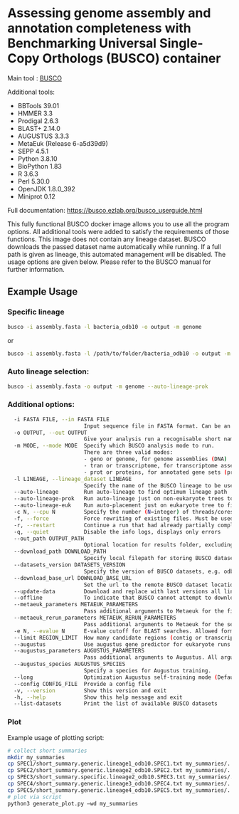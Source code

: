 # Assessing genome assembly and annotation completeness with Benchmarking Universal Single-Copy Orthologs (BUSCO) container

Main tool : [BUSCO](https://gitlab.com/ezlab/busco/)

Additional tools:
- BBTools 39.01
- HMMER 3.3
- Prodigal 2.6.3
- BLAST+ 2.14.0
- AUGUSTUS 3.3.3
- MetaEuk (Release 6-a5d39d9)
- SEPP 4.5.1
- Python 3.8.10
- BioPython 1.83
- R 3.6.3
- Perl 5.30.0
- OpenJDK 1.8.0_392
- Miniprot 0.12

Full documentation: https://busco.ezlab.org/busco_userguide.html

This fully functional BUSCO docker image allows you to use all the program options. All additional tools were added to satisfy the requirements of those functions. This image does not contain any lineage dataset. BUSCO downloads the passed dataset name automatically while running. If a full path is given as lineage, this automated management will be disabled. The usage options are given below. Please refer to the BUSCO manual for further information.
## Example Usage
### Specific lineage
```bash
busco -i assembly.fasta -l bacteria_odb10 -o output -m genome
```
or
```bash
busco -i assembly.fasta -l /path/to/folder/bacteria_odb10 -o output -m genome
```
### Auto lineage selection:
```bash
busco -i assembly.fasta -o output -m genome --auto-lineage-prok
```
### Additional options:
```bash
  -i FASTA FILE, --in FASTA FILE
                        Input sequence file in FASTA format. Can be an assembled genome or transcriptome (DNA), or protein sequences from an annotated gene set.
  -o OUTPUT, --out OUTPUT
                        Give your analysis run a recognisable short name. Output folders and files will be labelled with this name. WARNING: do not provide a path
  -m MODE, --mode MODE  Specify which BUSCO analysis mode to run.
                        There are three valid modes:
                        - geno or genome, for genome assemblies (DNA)
                        - tran or transcriptome, for transcriptome assemblies (DNA)
                        - prot or proteins, for annotated gene sets (protein)
  -l LINEAGE, --lineage_dataset LINEAGE
                        Specify the name of the BUSCO lineage to be used.
  --auto-lineage        Run auto-lineage to find optimum lineage path
  --auto-lineage-prok   Run auto-lineage just on non-eukaryote trees to find optimum lineage path
  --auto-lineage-euk    Run auto-placement just on eukaryote tree to find optimum lineage path
  -c N, --cpu N         Specify the number (N=integer) of threads/cores to use.
  -f, --force           Force rewriting of existing files. Must be used when output files with the provided name already exist.
  -r, --restart         Continue a run that had already partially completed.
  -q, --quiet           Disable the info logs, displays only errors
  --out_path OUTPUT_PATH
                        Optional location for results folder, excluding results folder name. Default is current working directory.
  --download_path DOWNLOAD_PATH
                        Specify local filepath for storing BUSCO dataset downloads
  --datasets_version DATASETS_VERSION
                        Specify the version of BUSCO datasets, e.g. odb10
  --download_base_url DOWNLOAD_BASE_URL
                        Set the url to the remote BUSCO dataset location
  --update-data         Download and replace with last versions all lineages datasets and files necessary to their automated selection
  --offline             To indicate that BUSCO cannot attempt to download files
  --metaeuk_parameters METAEUK_PARAMETERS
                        Pass additional arguments to Metaeuk for the first run. All arguments should be contained within a single pair of quotation marks, separated by commas. E.g. "--param1=1,--param2=2"
  --metaeuk_rerun_parameters METAEUK_RERUN_PARAMETERS
                        Pass additional arguments to Metaeuk for the second run. All arguments should be contained within a single pair of quotation marks, separated by commas. E.g. "--param1=1,--param2=2"
  -e N, --evalue N      E-value cutoff for BLAST searches. Allowed formats, 0.001 or 1e-03 (Default: 1e-03)
  --limit REGION_LIMIT  How many candidate regions (contig or transcript) to consider per BUSCO (default: 3)
  --augustus            Use augustus gene predictor for eukaryote runs
  --augustus_parameters AUGUSTUS_PARAMETERS
                        Pass additional arguments to Augustus. All arguments should be contained within a single pair of quotation marks, separated by commas. E.g. "--param1=1,--param2=2"
  --augustus_species AUGUSTUS_SPECIES
                        Specify a species for Augustus training.
  --long                Optimization Augustus self-training mode (Default: Off); adds considerably to the run time, but can improve results for some non-model organisms
  --config CONFIG_FILE  Provide a config file
  -v, --version         Show this version and exit
  -h, --help            Show this help message and exit
  --list-datasets       Print the list of available BUSCO datasets
```
### Plot
Example usage of plotting script:
```bash
# collect short summaries
mkdir my_summaries
cp SPEC1/short_summary.generic.lineage1_odb10.SPEC1.txt my_summaries/.
cp SPEC2/short_summary.generic.lineage2_odb10.SPEC2.txt my_summaries/.
cp SPEC3/short_summary.specific.lineage2_odb10.SPEC3.txt my_summaries/.
cp SPEC4/short_summary.generic.lineage3_odb10.SPEC4.txt my_summaries/.
cp SPEC5/short_summary.generic.lineage4_odb10.SPEC5.txt my_summaries/.
# plot via script
python3 generate_plot.py –wd my_summaries
```
